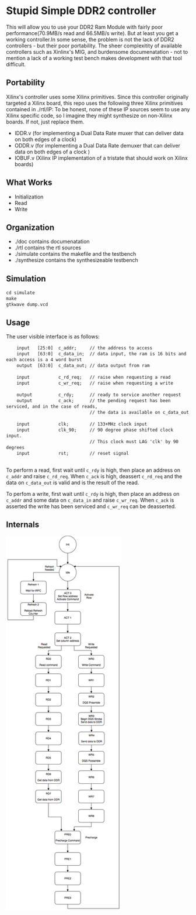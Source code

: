 # Stupid Simple DDR2 controller
This will allow you to use your DDR2 Ram Module with fairly poor performance(70.9MB/s read and 66.5MB/s write). But at least you get a working controller.In some sense, the problem is not the lack of DDR2 controllers - but their poor portability. 
The sheer complexitity of available controllers such as Xinlinx's MIG, and burdensome documenatation - not to mention a lack of a working test bench makes development with that tool difficult. 
## Portability
Xilinx's controller uses some Xilinx primitives. Since this controller originally targeted a Xilinx board, this repo uses the following three Xilinx primitives contained in ./rtl/IP:
To be honest, none of these IP sources seem to use any Xilinx specific code, so I imagine they might synthesize on non-Xilinx boards. If not, just replace them.
* IDDR.v (for implementing a Dual Data Rate muxer that can deliver data on both edges of a clock)
* ODDR.v (for implementing a Dual Data Rate demuxer that can deliver data on both edges of a clock )
* IOBUF.v (Xilinx IP implementation of a tristate that should work on Xilinx boards)
## What Works
* Initialization
* Read
* Write
## Organization
* ./doc contains documenatation
* ./rtl contains the rtl sources
* ./simulate contains the makefile and the testbench
* ./synthesize contains the synthesizeable testbench
## Simulation
```
cd simulate
make
gtkwave dump.vcd
```
## Usage 
The user visible interface is as follows:
```
    input   [25:0]  c_addr;     // the address to access
    input   [63:0]  c_data_in;  // data input, the ram is 16 bits and each access is a 4 word burst
    output  [63:0]  c_data_out; // data output from ram
    
    input           c_rd_req;   // raise when requesting a read
    input           c_wr_req;   // raise when requesting a write
    
    output          c_rdy;      // ready to service another request
    output          c_ack;      // the pending request has been serviced, and in the case of reads,
                                // the data is available on c_data_out
                    
    input           clk;        // 133+MHz clock input
    input           clk_90;     // 90 degree phase shifted clock input. 
                                // This clock must LAG 'clk' by 90 degrees
    input           rst;        // reset signal
        
```

To perform a read, first wait until `c_rdy` is high, then place an
address on `c_addr` and raise `c_rd_req`. When `c_ack` is high,
deassert `c_rd_req` and the data on `c_data_out` is valid and is the
result of the read.

To perfom a write, first wait until `c_rdy` is high, then place an
address on `c_addr` and some data on `c_data_in` and raise
`c_wr_req`. When `c_ack` is asserted the write has been serviced and
`c_wr_req` can be deasserted.

## Internals
![State machine diagram](./doc/statemachine.png)
